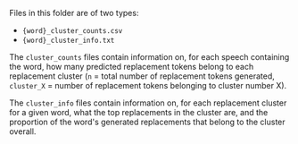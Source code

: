 Files in this folder are of two types:
- `{word}_cluster_counts.csv`
- `{word}_cluster_info.txt`

The `cluster_counts` files contain information on, for each speech containing the word, how many predicted replacement tokens belong to each replacement cluster (`n` = total number of replacement tokens generated, `cluster_X` = number of replacement tokens belonging to cluster number X).

The `cluster_info` files contain information on, for each replacement cluster for a given word, what the top replacements in the cluster are, and the proportion of the word's generated replacements that belong to the cluster overall.  